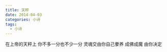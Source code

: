```yaml
---
title: 天秤
date: 2014-04-03
categories: 小诗
tags:
  - 小诗
---
```


在上帝的天秤上
你不多一分也不少一分<!--more-->
灵魂交由你自己豢养
成佛成魔
由你决定